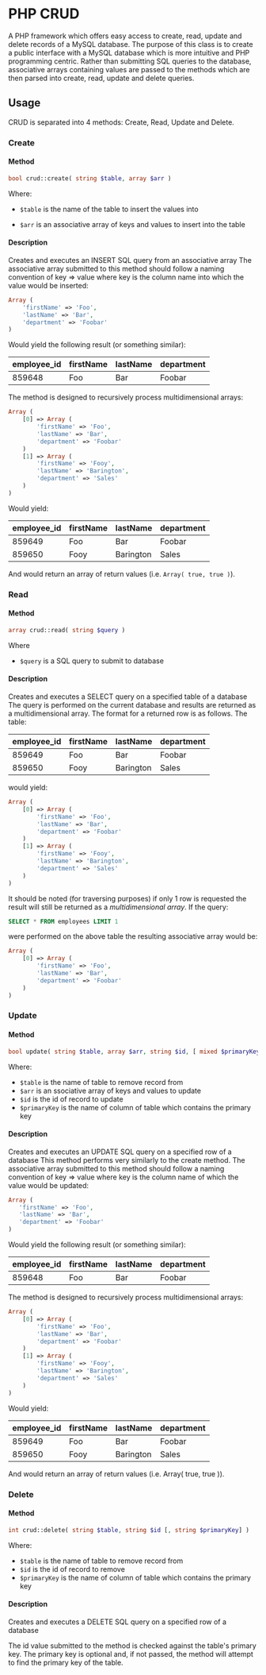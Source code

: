 # PHP CRUD
A PHP framework which offers easy access to create, read, update and delete records of a MySQL database. The purpose of this class is to create a public interface with a MySQL database which is more intuitive and PHP programming centric. Rather than submitting SQL queries to the database, associative arrays containing values are passed to the methods which are then parsed into create, read, update and delete queries.

## Usage

CRUD is separated into 4 methods: Create, Read, Update and Delete.

### Create

#### Method

```php
bool crud::create( string $table, array $arr )
```

Where:

* `$table` is the name of the table to insert the values into

* `$arr` is an associative array of keys and values to insert into the table

#### Description

Creates and executes an INSERT SQL query from an associative array The associative array submitted to this method should follow a naming convention of key => value where key is the column name into which the value would be inserted:

```php
Array (
    'firstName' => 'Foo',
    'lastName' => 'Bar',
    'department' => 'Foobar'
)
```

Would yield the following result (or something similar):


| employee_id | firstName | lastName | department |
|-------------|-----------|----------|------------|
| 859648      | Foo       | Bar      | Foobar     |

The method is designed to recursively process multidimensional arrays:

```php
Array (
    [0] => Array (
        'firstName' => 'Foo',
        'lastName' => 'Bar',
        'department' => 'Foobar'
    )
    [1] => Array (
        'firstName' => 'Fooy',
        'lastName' => 'Barington',
        'department' => 'Sales'
    )
)
```

Would yield:

| employee_id | firstName | lastName  | department |
|-------------|-----------|-----------|------------|
| 859649      | Foo       | Bar       | Foobar     |
| 859650      | Fooy      | Barington | Sales      |

And would return an array of return values (i.e. `Array( true, true )`).

### Read

#### Method

```php
array crud::read( string $query )
```

Where

* `$query` is a SQL query to submit to database

#### Description

Creates and executes a SELECT query on a specified table of a database The query is performed on the current database and results are returned as a multidimensional array. The format for a returned row is as follows. The table:

| employee_id | firstName | lastName  | department |
|-------------|-----------|-----------|------------|
| 859649      | Foo       | Bar       | Foobar     |
| 859650      | Fooy      | Barington | Sales      |

would yield:

```php
Array (
    [0] => Array (
        'firstName' => 'Foo',
        'lastName' => 'Bar',
        'department' => 'Foobar'
    )
    [1] => Array (
        'firstName' => 'Fooy',
        'lastName' => 'Barington',
        'department' => 'Sales'
    )
)
```

It should be noted (for traversing purposes) if only 1 row is requested the result will still be returned as a _multidimensional array_. If the query:

```sql
SELECT * FROM employees LIMIT 1
```

were performed on the above table the resulting associative array would be:

```php
Array (
    [0] => Array (
        'firstName' => 'Foo',
        'lastName' => 'Bar',
        'department' => 'Foobar'
    )
)
```

### Update

#### Method

```php
bool update( string $table, array $arr, string $id, [ mixed $primaryKey = '' ] )
```

Where:

* `$table` is the name of table to remove record from
* `$arr` is an ssociative array of keys and values to update
* `$id` is the id of record to update
* `$primaryKey` is the name of column of table which contains the primary key

#### Description

Creates and executes an UPDATE SQL query on a specified row of a database This method performs very similarly to the create method. The associative array submitted to this method should follow a naming convention of key => value where key is the column name of which the value would be updated:

```php
Array (
   'firstName' => 'Foo',
   'lastName' => 'Bar',
   'department' => 'Foobar'
)
```

Would yield the following result (or something similar):

| employee_id | firstName | lastName | department |
|-------------|-----------|----------|------------|
| 859648      | Foo       | Bar      | Foobar     |

The method is designed to recursively process multidimensional arrays:

```php
Array (
    [0] => Array (
        'firstName' => 'Foo',
        'lastName' => 'Bar',
        'department' => 'Foobar'
    )
    [1] => Array (
        'firstName' => 'Fooy',
        'lastName' => 'Barington',
        'department' => 'Sales'
    )
)
```

Would yield:

| employee_id | firstName | lastName  | department |
|-------------|-----------|-----------|------------|
| 859649      | Foo       | Bar       | Foobar     |
| 859650      | Fooy      | Barington | Sales      |

And would return an array of return values (i.e. Array( true, true )).

### Delete

#### Method

```php
int crud::delete( string $table, string $id [, string $primaryKey] )
```

Where:

* `$table` is the name of table to remove record from
* `$id` is the id of record to remove
* `$primaryKey` is the name of column of table which contains the primary key

#### Description

Creates and executes a DELETE SQL query on a specified row of a database

The id value submitted to the method is checked against the table's primary key. The primary key is optional and, if not passed, the method will attempt to find the primary key of the table.

